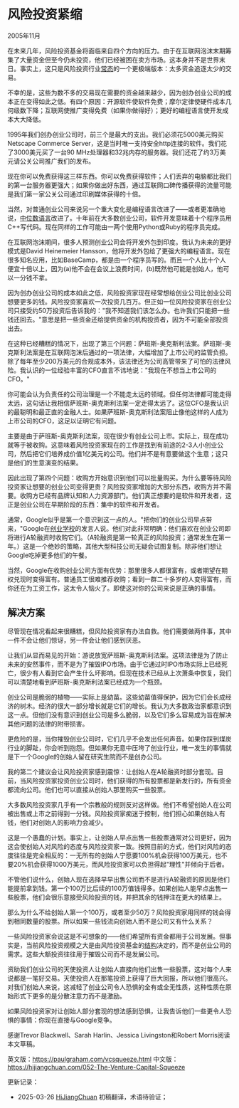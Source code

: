 



# 风险投资紧缩

2005年11月

在未来几年，风险投资基金将面临来自四个方向的压力。由于在互联网泡沫末期筹集了大量资金但至今仍未投资，他们已经被困在卖方市场。这本身并不是世界末日。事实上，这只是风险投资行业[常态](http://www.archub.org/dilbertvc.gif)的一个更极端版本：太多资金追逐太少的交易。

不幸的是，这些为数不多的交易现在需要的资金越来越少，因为创办创业公司的成本正在变得如此之低。有四个原因：开源软件使软件免费；摩尔定律使硬件成本几何级数下降；互联网使推广变得免费（如果你做得好）；更好的编程语言使开发成本大大降低。

1995年我们创办创业公司时，前三个是最大的支出。我们必须花5000美元购买Netscape Commerce Server，这是当时唯一支持安全http连接的软件。我们花了3000美元买了一台90 MHz处理器和32兆内存的服务器。我们还花了约3万美元请公关公司推广我们的发布。

现在你可以免费获得这三样东西。你可以免费获得软件；人们丢弃的电脑都比我们的第一台服务器更强大；如果你做出好东西，通过互联网口碑传播获得的流量可能是我们第一家公关公司通过印刷媒体获得的十倍。

当然，对普通创业公司来说另一个重大变化是编程语言改进了——或者更准确地说，[中位数语言](https://hijiangchuan.com/paulgraham/006-Beating-the-Averages)改进了。十年前在大多数创业公司，软件开发意味着十个程序员用C++写代码。现在同样的工作可能由一两个使用Python或Ruby的程序员完成。

在互联网泡沫期间，很多人预测创业公司会将开发外包到印度。我认为未来的更好模式是David Heinemeier Hansson，他将开发外包给了更强大的编程语言。现在很多知名应用，比如BaseCamp，都是由一个程序员写的。而且一个人比十个人便宜十倍以上，因为(a)他不会在会议上浪费时间，(b)既然他可能是创始人，他可以一分钱不拿。

因为创办创业公司的成本如此之低，风险投资家现在经常想给创业公司比创业公司想要更多的钱。风险投资家喜欢一次投资几百万。但正如一位风险投资家在创业公司只接受约50万投资后告诉我的："我不知道我们该怎么办。也许我们只能把一些钱还回去。"意思是把一些资金还给提供资金的机构投资者，因为不可能全部投资出去。

在这种已经糟糕的情况下，出现了第三个问题：萨班斯-奥克斯利法案。萨班斯-奥克斯利法案是在互联网泡沫后通过的一项法律，大幅增加了上市公司的监管负担。除了每年至少200万美元的合规成本外，该法律还为公司高管带来了可怕的法律风险。我认识的一位经验丰富的CFO直言不讳地说："我现在不想当上市公司的CFO。"

你可能会认为负责任的公司治理是一个不能走太远的领域。但任何法律都可能走得太远，这句话让我相信萨班斯-奥克斯利法案一定走得太远了。这位CFO是我认识的最聪明和最正直的金融人士。如果萨班斯-奥克斯利法案阻止像他这样的人成为上市公司的CFO，这足以证明它有问题。

主要是由于萨班斯-奥克斯利法案，现在很少有创业公司上市。实际上，现在成功就等于被收购。这意味着风险投资家现在的工作是找到有前途的2-3人小创业公司，然后把它们培养成价值1亿美元的公司。他们并不是有意要做这个生意；这只是他们的生意演变的结果。

因此出现了第四个问题：收购方开始意识到他们可以批量购买。为什么要等待风险投资家让想要的创业公司变得更贵？风险投资家增加的大部分东西，收购方并不需要。收购方已经有品牌认知和人力资源部门。他们真正想要的是软件和开发者，这正是创业公司在早期阶段的东西：集中的软件和开发者。

通常，Google似乎是第一个意识到这一点的人。"把你们的创业公司早点带来，"Google在[创业学校](http://startupschool.org)的发言人说。他们对此非常明确：他们喜欢在创业公司即将进行A轮融资时收购它们。（A轮融资是第一轮真正的风险投资；通常发生在第一年。）这是一个绝妙的策略，其他大型科技公司无疑会试图复制。除非他们想让Google吃掉更多他们的午餐。

当然，Google在收购创业公司方面有优势：那里很多人都很富有，或者期望在期权兑现时变得富有。普通员工很难推荐收购；看到一群二十多岁的人变得富有，而你还在为工资工作，这太令人恼火了。即使这对你的公司来说是正确的事情。

## 解决方案

尽管现在情况看起来很糟糕，但风险投资家有办法自救。他们需要做两件事，其中一件不会让他们惊讶，另一件会让他们感到厌恶。

让我们从显而易见的开始：游说放宽萨班斯-奥克斯利法案。这项法律是为了防止未来的安然事件，而不是为了摧毁IPO市场。由于它通过时IPO市场实际上已经死亡，很少有人看到它会产生什么坏影响。但现在技术已经从上次萧条中恢复，我们可以清楚地看到萨班斯-奥克斯利法案已经成为一个瓶颈。

创业公司是脆弱的植物——实际上是幼苗。这些幼苗值得保护，因为它们会长成经济的树木。经济的很大一部分增长就是它们的增长。我认为大多数政治家都意识到这一点。但他们没有意识到创业公司是多么脆弱，以及它们多么容易成为旨在解决其他问题的法律的附带损害。

更危险的是，当你摧毁创业公司时，它们几乎不会发出任何声音。如果你踩到煤炭行业的脚趾，你会听到抱怨。但如果你无意中压垮了创业行业，唯一发生的事情就是下一个Google的创始人留在研究生院而不是创办公司。

我的第二个建议会让风险投资家感到震惊：让创始人在A轮融资时部分套现。目前，当风险投资家投资创业公司时，他们获得的所有股票都是新发行的，所有资金都流向公司。他们也可以直接从创始人那里购买一些股票。

大多数风险投资家几乎有一个宗教般的规则反对这样做。他们不希望创始人在公司被出售或上市之前得到一分钱。风险投资家痴迷于控制，他们担心如果创始人有钱，他们对创始人的影响力会减少。

这是一个愚蠢的计划。事实上，让创始人早点出售一些股票通常对公司更好，因为这会使创始人对风险的态度与风险投资家一致。按照目前的方式，他们对风险的态度往往是完全相反的：一无所有的创始人宁愿要100%机会获得100万美元，也不要20%机会获得1000万美元，而风险投资家可以负担得起"理性"并倾向于后者。

不管他们说什么，创始人现在选择早早出售公司而不是进行A轮融资的原因是他们能提前拿到钱。第一个100万比后续的100万值钱得多。如果创始人能早点出售一些股票，他们会很乐意接受风险投资的钱，并把其余的钱押注在更大的结果上。

那么为什么不给创始人第一个100万，或者至少50万？风险投资家用同样的钱会得到相同数量的股票。所以如果一些钱流向创始人而不是公司又有什么关系？

一些风险投资家会说这是不可想象的——他们希望所有资金都用于公司发展。但事实是，当前风险投资规模之大是由风险投资基金的[结构](https://hijiangchuan.com/paulgraham/040-A-Unified-Theory-of-VC-Suckage)决定的，而不是创业公司的需求。这些大额投资往往用于摧毁公司而不是发展公司。

资助我们创业公司的天使投资人让创始人直接向他们出售一些股票，这对每个人来说都是一笔好交易。天使投资人在那笔投资上获得了巨大回报，所以他们很高兴。对我们创始人来说，这减轻了创业公司令人恐惧的全有或全无性质，这种性质在原始形式下更多的是分散注意力而不是激励。

如果风险投资家对让创始人部分套现的想法感到恐惧，让我告诉他们一些更令人恐惧的事情：你现在直接与Google竞争。

感谢Trevor Blackwell、Sarah Harlin、Jessica Livingston和Robert Morris阅读本文草稿。

英文版：https://paulgraham.com/vcsqueeze.html
中文版：https://hijiangchuan.com/052-The-Venture-Capital-Squeeze


更新记录：
- 2025-03-26 [HiJiangChuan](https://hijiangchuan.com) 初稿翻译，术语待验证；

